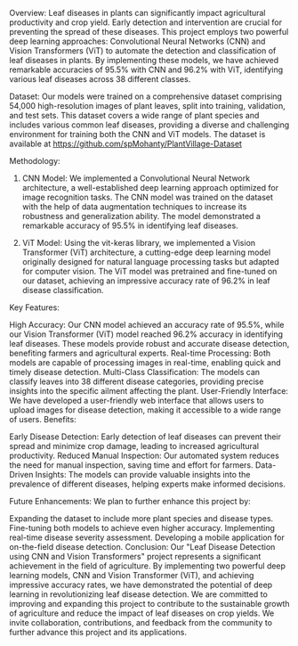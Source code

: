 Overview: Leaf diseases in plants can significantly impact agricultural productivity and crop yield. Early detection and intervention are crucial for preventing the spread of these diseases. This project employs two powerful deep learning approaches: Convolutional Neural Networks (CNN) and Vision Transformers (ViT) to automate the detection and classification of leaf diseases in plants. By implementing these models, we have achieved remarkable accuracies of 95.5% with CNN and 96.2% with ViT, identifying various leaf diseases across 38 different classes.

Dataset: Our models were trained on a comprehensive dataset comprising 54,000 high-resolution images of plant leaves, split into training, validation, and test sets. This dataset covers a wide range of plant species and includes various common leaf diseases, providing a diverse and challenging environment for training both the CNN and ViT models. The dataset is available at https://github.com/spMohanty/PlantVillage-Dataset

Methodology:

1) CNN Model: We implemented a Convolutional Neural Network architecture, a well-established deep learning approach optimized for image recognition tasks. The CNN model was trained on the dataset with the help of data augmentation techniques to increase its robustness and generalization ability. The model demonstrated a remarkable accuracy of 95.5% in identifying leaf diseases.

2) ViT Model: Using the vit-keras library, we implemented a Vision Transformer (ViT) architecture, a cutting-edge deep learning model originally designed for natural language processing tasks but adapted for computer vision. The ViT model was pretrained and fine-tuned on our dataset, achieving an impressive accuracy rate of 96.2% in leaf disease classification.

Key Features:

High Accuracy: Our CNN model achieved an accuracy rate of 95.5%, while our Vision Transformer (ViT) model reached 96.2% accuracy in identifying leaf diseases. These models provide robust and accurate disease detection, benefiting farmers and agricultural experts. Real-time Processing: Both models are capable of processing images in real-time, enabling quick and timely disease detection. Multi-Class Classification: The models can classify leaves into 38 different disease categories, providing precise insights into the specific ailment affecting the plant. User-Friendly Interface: We have developed a user-friendly web interface that allows users to upload images for disease detection, making it accessible to a wide range of users. Benefits:

Early Disease Detection: Early detection of leaf diseases can prevent their spread and minimize crop damage, leading to increased agricultural productivity. Reduced Manual Inspection: Our automated system reduces the need for manual inspection, saving time and effort for farmers. Data-Driven Insights: The models can provide valuable insights into the prevalence of different diseases, helping experts make informed decisions. 

Future Enhancements: 
We plan to further enhance this project by:

Expanding the dataset to include more plant species and disease types. Fine-tuning both models to achieve even higher accuracy. Implementing real-time disease severity assessment. Developing a mobile application for on-the-field disease detection. Conclusion: Our "Leaf Disease Detection using CNN and Vision Transformers" project represents a significant achievement in the field of agriculture. By implementing two powerful deep learning models, CNN and Vision Transformer (ViT), and achieving impressive accuracy rates, we have demonstrated the potential of deep learning in revolutionizing leaf disease detection. We are committed to improving and expanding this project to contribute to the sustainable growth of agriculture and reduce the impact of leaf diseases on crop yields. We invite collaboration, contributions, and feedback from the community to further advance this project and its applications.
